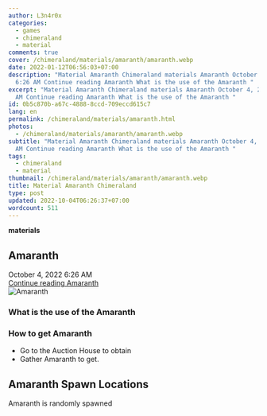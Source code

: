 ```yaml
---
author: L3n4r0x
categories:
  - games
  - chimeraland
  - material
comments: true
cover: /chimeraland/materials/amaranth/amaranth.webp
date: 2022-01-12T06:56:03+07:00
description: "Material Amaranth Chimeraland materials Amaranth October 4, 2022
  6:26 AM Continue reading Amaranth What is the use of the Amaranth "
excerpt: "Material Amaranth Chimeraland materials Amaranth October 4, 2022 6:26
  AM Continue reading Amaranth What is the use of the Amaranth "
id: 0b5c870b-a67c-4888-8ccd-709eccd615c7
lang: en
permalink: /chimeraland/materials/amaranth.html
photos:
  - /chimeraland/materials/amaranth/amaranth.webp
subtitle: "Material Amaranth Chimeraland materials Amaranth October 4, 2022 6:26
  AM Continue reading Amaranth What is the use of the Amaranth "
tags:
  - chimeraland
  - material
thumbnail: /chimeraland/materials/amaranth/amaranth.webp
title: Material Amaranth Chimeraland
type: post
updated: 2022-10-04T06:26:37+07:00
wordcount: 511
---
```


<link
  rel="stylesheet"
  href="https://rawcdn.githack.com/dimaslanjaka/Web-Manajemen/870a349/css/bootstrap-5-3-0-alpha3-wrapper.css"
/>
<section id="bootstrap-wrapper">
  <div data-bs-theme="dark">
    <div
      class="row g-0 border rounded overflow-hidden flex-md-row mb-4 shadow-sm position-relative bg-dark text-light"
    >
      <div class="col p-4 d-flex flex-column position-static">
        <strong class="d-inline-block mb-2 text-success">materials</strong>
        <h2 class="mb-0">Amaranth</h2>
        <div class="mb-1 text-muted">October 4, 2022 6:26 AM</div>
        <a
          href="/chimeraland/materials/amaranth.html"
          class="stretched-link d-none text-primary"
          >Continue reading Amaranth</a
        >
      </div>
      <div class="col-auto d-none d-md-block d-lg-block">
        <img
          src="https://www.webmanajemen.com/chimeraland/materials/amaranth/amaranth.webp"
          alt="Amaranth"
        />
      </div>
    </div>
    <div class="row">
      <div class="col-lg-6 col-12 mb-2">
        <div class="card">
          <div class="card-body">
            <h3 class="card-title">What is the use of the Amaranth</h3>
            <div class="card-text"><ul></ul></div>
          </div>
        </div>
      </div>
      <div class="col-lg-6 col-12 mb-2">
        <div class="card">
          <div class="card-body">
            <h3 class="card-title">How to get Amaranth</h3>
            <div class="card-text">
              <ul>
                <li>Go to the Auction House to obtain</li>
                <li>Gather Amaranth to get.</li>
              </ul>
            </div>
          </div>
        </div>
      </div>
      <div class="col-12 mb-2">
        <h2>Amaranth Spawn Locations</h2>
        <p>Amaranth is randomly spawned</p>
      </div>
    </div>
  </div>
</section>